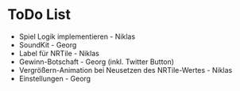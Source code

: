 # ToDo List
- Spiel Logik implementieren  - Niklas
- SoundKit                    - Georg
- Label für NRTile            - Niklas
- Gewinn-Botschaft            - Georg (inkl. Twitter Button)
- Vergrößern-Animation bei Neusetzen des NRTile-Wertes - Niklas
- Einstellungen               - Georg
